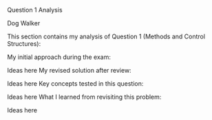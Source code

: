 Question 1 Analysis

Dog Walker

This section contains my analysis of Question 1 (Methods and Control Structures):

My initial approach during the exam:

Ideas here
My revised solution after review:

Ideas here
Key concepts tested in this question:

Ideas here
What I learned from revisiting this problem:

Ideas here
